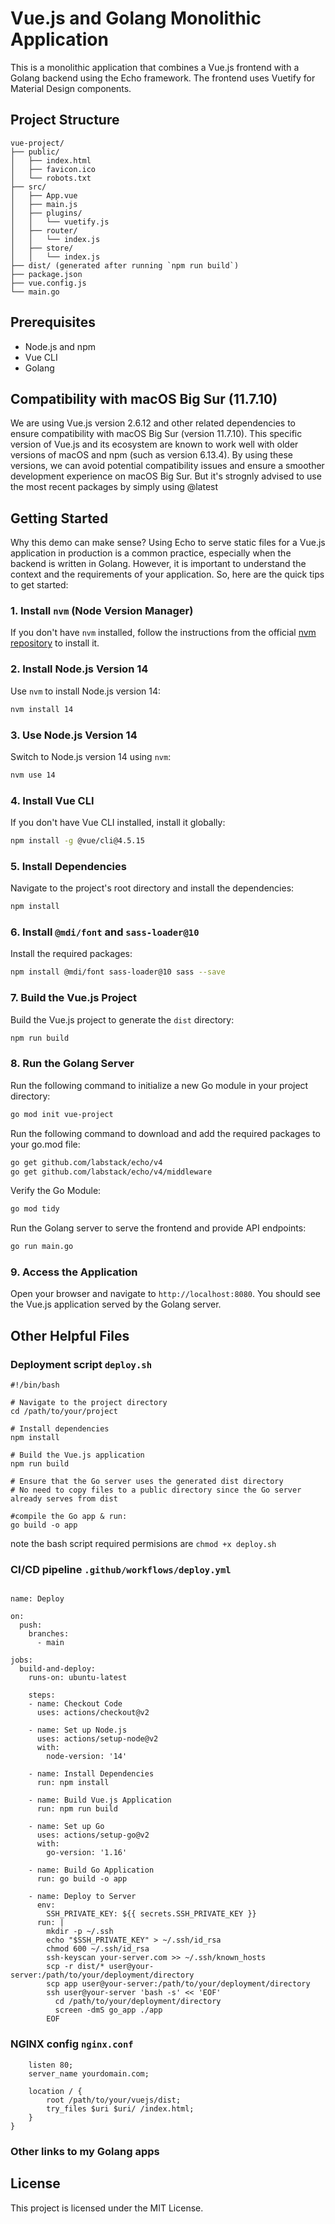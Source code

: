 # Vue.js and Golang Monolithic Application

This is a monolithic application that combines a Vue.js frontend with a Golang backend using the Echo framework. The frontend uses Vuetify for Material Design components.

## Project Structure

```
vue-project/
├── public/
│   ├── index.html
│   ├── favicon.ico
│   └── robots.txt
├── src/
│   ├── App.vue
│   ├── main.js
│   ├── plugins/
│   │   └── vuetify.js
│   ├── router/
│   │   └── index.js
│   ├── store/
│   │   └── index.js
├── dist/ (generated after running `npm run build`)
├── package.json
├── vue.config.js
└── main.go
```

## Prerequisites

- Node.js and npm
- Vue CLI
- Golang


## Compatibility with macOS Big Sur (11.7.10)

We are using Vue.js version 2.6.12 and other related dependencies to ensure compatibility with macOS Big Sur (version 11.7.10). This specific version of Vue.js and its ecosystem are known to work well with older versions of macOS and npm (such as version 6.13.4). By using these versions, we can avoid potential compatibility issues and ensure a smoother development experience on macOS Big Sur. But it's strognly advised to use the most recent packages by simply using @latest

## Getting Started

Why this demo can make sense? Using Echo to serve static files for a Vue.js application in production is a common practice, especially when the backend is written in Golang. However, it is important to understand the context and the requirements of your application. So, here are the quick tips to get started:

### 1. Install `nvm` (Node Version Manager)

If you don't have `nvm` installed, follow the instructions from the official [nvm repository](https://github.com/nvm-sh/nvm) to install it.

### 2. Install Node.js Version 14

Use `nvm` to install Node.js version 14:

```sh
nvm install 14
```

### 3. Use Node.js Version 14

Switch to Node.js version 14 using `nvm`:

```sh
nvm use 14
```

### 4. Install Vue CLI

If you don't have Vue CLI installed, install it globally:

```sh
npm install -g @vue/cli@4.5.15
```

### 5. Install Dependencies

Navigate to the project's root directory and install the dependencies:

```sh
npm install
```

### 6. Install `@mdi/font` and `sass-loader@10`

Install the required packages:

```sh
npm install @mdi/font sass-loader@10 sass --save
```

### 7. Build the Vue.js Project

Build the Vue.js project to generate the `dist` directory:

```sh
npm run build
```

### 8. Run the Golang Server

Run the following command to initialize a new Go module in your project directory:
```sh
go mod init vue-project
```

Run the following command to download and add the required packages to your go.mod file:
```sh
go get github.com/labstack/echo/v4
go get github.com/labstack/echo/v4/middleware
```

Verify the Go Module:
```sh
go mod tidy
```

Run the Golang server to serve the frontend and provide API endpoints:

```sh
go run main.go
```

### 9. Access the Application

Open your browser and navigate to `http://localhost:8080`. You should see the Vue.js application served by the Golang server.

## Other Helpful Files

### Deployment script `deploy.sh`

``` 
#!/bin/bash

# Navigate to the project directory
cd /path/to/your/project

# Install dependencies
npm install

# Build the Vue.js application
npm run build

# Ensure that the Go server uses the generated dist directory
# No need to copy files to a public directory since the Go server already serves from dist

#compile the Go app & run: 
go build -o app

```

note the bash script required permisions are `chmod +x deploy.sh`

### CI/CD pipeline `.github/workflows/deploy.yml`

``` 

name: Deploy

on:
  push:
    branches:
      - main

jobs:
  build-and-deploy:
    runs-on: ubuntu-latest

    steps:
    - name: Checkout Code
      uses: actions/checkout@v2

    - name: Set up Node.js
      uses: actions/setup-node@v2
      with:
        node-version: '14'

    - name: Install Dependencies
      run: npm install

    - name: Build Vue.js Application
      run: npm run build

    - name: Set up Go
      uses: actions/setup-go@v2
      with:
        go-version: '1.16'

    - name: Build Go Application
      run: go build -o app

    - name: Deploy to Server
      env:
        SSH_PRIVATE_KEY: ${{ secrets.SSH_PRIVATE_KEY }}
      run: |
        mkdir -p ~/.ssh
        echo "$SSH_PRIVATE_KEY" > ~/.ssh/id_rsa
        chmod 600 ~/.ssh/id_rsa
        ssh-keyscan your-server.com >> ~/.ssh/known_hosts
        scp -r dist/* user@your-server:/path/to/your/deployment/directory
        scp app user@your-server:/path/to/your/deployment/directory
        ssh user@your-server 'bash -s' << 'EOF'
          cd /path/to/your/deployment/directory
          screen -dmS go_app ./app
        EOF
```

### NGINX config `nginx.conf`

``` server {
    listen 80;
    server_name yourdomain.com;

    location / {
        root /path/to/your/vuejs/dist;
        try_files $uri $uri/ /index.html;
    }
}
```

### Other links to my Golang apps



## License

This project is licensed under the MIT License.